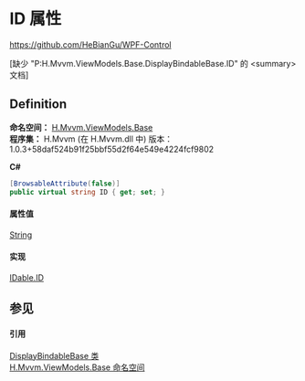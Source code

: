 # ID 属性
https://github.com/HeBianGu/WPF-Control

\[缺少 "P:H.Mvvm.ViewModels.Base.DisplayBindableBase.ID" 的 &lt;summary&gt; 文档\]



## Definition
**命名空间：** <a href="1a39445a-2086-c1ca-7c41-28cbba243517">H.Mvvm.ViewModels.Base</a>  
**程序集：** H.Mvvm (在 H.Mvvm.dll 中) 版本：1.0.3+58daf524b91f25bbf55d2f64e549e4224fcf9802

**C#**
``` C#
[BrowsableAttribute(false)]
public virtual string ID { get; set; }
```



#### 属性值
<a href="https://learn.microsoft.com/dotnet/api/system.string" target="_blank" rel="noopener noreferrer">String</a>

#### 实现
<a href="f54a67de-9171-087c-95b8-57c7c1170d58">IDable.ID</a>  


## 参见


#### 引用
<a href="a41bb2e7-c3ca-6e5f-c1d1-cff1f4cb3003">DisplayBindableBase 类</a>  
<a href="1a39445a-2086-c1ca-7c41-28cbba243517">H.Mvvm.ViewModels.Base 命名空间</a>  
